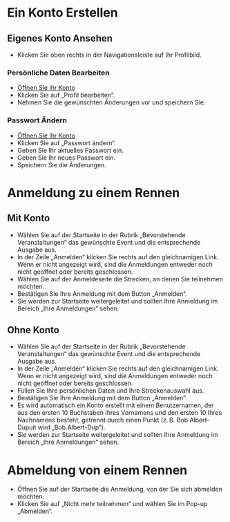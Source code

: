 # Ein Konto Erstellen

## Eigenes Konto Ansehen
- Klicken Sie oben rechts in der Navigationsleiste auf Ihr Profilbild.

### Persönliche Daten Bearbeiten
- [Öffnen Sie Ihr Konto](#eigenes-konto-ansehen)
- Klicken Sie auf „Profil bearbeiten“.
- Nehmen Sie die gewünschten Änderungen vor und speichern Sie.

### Passwort Ändern
- [Öffnen Sie Ihr Konto](#eigenes-konto-ansehen)
- Klicken Sie auf „Passwort ändern“.
- Geben Sie Ihr aktuelles Passwort ein.
- Geben Sie Ihr neues Passwort ein.
- Speichern Sie die Änderungen.

# Anmeldung zu einem Rennen

## Mit Konto
- Wählen Sie auf der Startseite in der Rubrik „Bevorstehende Veranstaltungen“ das gewünschte Event und die entsprechende Ausgabe aus.
- In der Zeile „Anmelden“ klicken Sie rechts auf den gleichnamigen Link. Wenn er nicht angezeigt wird, sind die Anmeldungen entweder noch nicht geöffnet oder bereits geschlossen.
- Wählen Sie auf der Anmeldeseite die Strecken, an denen Sie teilnehmen möchten.
- Bestätigen Sie Ihre Anmeldung mit dem Button „Anmelden“.
- Sie werden zur Startseite weitergeleitet und sollten Ihre Anmeldung im Bereich „Ihre Anmeldungen“ sehen.

## Ohne Konto
- Wählen Sie auf der Startseite in der Rubrik „Bevorstehende Veranstaltungen“ das gewünschte Event und die entsprechende Ausgabe aus.
- In der Zeile „Anmelden“ klicken Sie rechts auf den gleichnamigen Link. Wenn er nicht angezeigt wird, sind die Anmeldungen entweder noch nicht geöffnet oder bereits geschlossen.
- Füllen Sie Ihre persönlichen Daten und Ihre Streckenauswahl aus.
- Bestätigen Sie Ihre Anmeldung mit dem Button „Anmelden“.
- Es wird automatisch ein Konto erstellt mit einem Benutzernamen, der aus den ersten 10 Buchstaben Ihres Vornamens und den ersten 10 Ihres Nachnamens besteht, getrennt durch einen Punkt (z. B. Bob Albert-Dupuit wird „Bob.Albert-Dup“).
- Sie werden zur Startseite weitergeleitet und sollten Ihre Anmeldung im Bereich „Ihre Anmeldungen“ sehen.

# Abmeldung von einem Rennen
- Öffnen Sie auf der Startseite die Anmeldung, von der Sie sich abmelden möchten.
- Klicken Sie auf „Nicht mehr teilnehmen“ und wählen Sie im Pop-up „Abmelden“.
